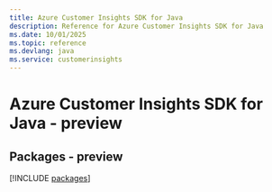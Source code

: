 ```yaml
---
title: Azure Customer Insights SDK for Java
description: Reference for Azure Customer Insights SDK for Java
ms.date: 10/01/2025
ms.topic: reference
ms.devlang: java
ms.service: customerinsights
---
```

# Azure Customer Insights SDK for Java - preview
## Packages - preview
[!INCLUDE [packages](customer-insights-index.md)]